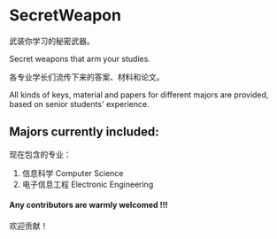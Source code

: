 # SecretWeapon

武装你学习的秘密武器。

Secret weapons that arm your studies.

各专业学长们流传下来的答案、材料和论文。

All kinds of keys, material and papers for different majors are provided, based on senior students' experience.

## Majors currently included:

现在包含的专业：

1. 信息科学 Computer Science
2. 电子信息工程 Electronic Engineering

#### Any contributors are warmly welcomed !!!

欢迎贡献！
